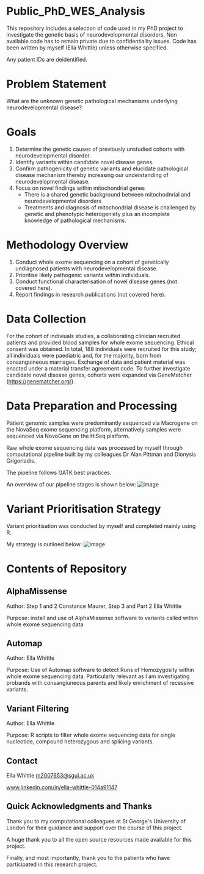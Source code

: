 # Public_PhD_WES_Analysis
This repository includes a selection of code used in my PhD project to investigate the genetic basis of neurodevelopmental disorders. Non available code has to remain private due to confidentiality issues. Code has been written by myself (Ella Whittle) unless otherwise specified. 

Any patient IDs are deidentified. 

# Problem Statement

What are the unknown genetic pathological mechanisms underlying neurodevelopmental disease?

# Goals

1. Determine the genetic causes of previously unstudied cohorts with neurodevelopmental disorder.
2. Identify variants within candidate novel disease genes.
3. Confirm pathogenicity of genetic variants and elucidate pathological disease mechanism thereby increasing our understanding of neurodevelopmental disease.
4. Focus on novel findings within mitochondrial genes
     - There is a shared genetic background between mitochodnrial and neurodevelopmental disorders
     - Treatments and diagnosis of mitochondrial disease is challenged by genetic and phenotypic heterogeniety plus an incomplete knowledge of pathological mechanisms.

# Methodology Overview

1. Conduct whole exome sequencing on a cohort of genetically undiagnosed patients with neurodevelopmental disease.
2. Prioritise likely pathogenic variants within individuals.
3. Conduct functional characterisation of novel disease genes (not covered here).
4. Report findings in research publications (not covered here).

# Data Collection

For the cohort of indiviuals studies, a collaborating clinician recruited patients and provided blood samples for whole exome sequencing. Ethical consent was obtained.
In total, 188 individuals were recruited for this study; all individuals were paediatric and, for the majority, born from consanguineous marriages. 
Exchange of data and patient material was enacted under a material transfer agreement code.
To further investigate candidate novel disease genes, cohorts were expanded via GeneMatcher (https://genematcher.org/).

# Data Preparation and Processing

Patient genomic samples were predominantly sequenced via Macrogene on the NovaSeq exome sequencing platform, alternatively samples were sequenced via NovoGene on the HiSeq platform. 

Raw whole exome sequencing data was processed by myself through computational pipeline built by my colleagues Dr Alan Pittman and Dionysis Grigoriadis. 

The pipeline follows GATK best practices. 

An overview of our pipeline stages is shown below:
![image](https://github.com/ewhittle/PhD-script-inventory/assets/80473064/79a52ca3-9a12-4584-8229-810df0047c22)

# Variant Prioritisation Strategy

Variant prioritisation was conducted by myself and completed mainly using R. 

My strategy is outlined below:
![image](https://github.com/ewhittle/PhD-script-inventory/assets/80473064/ecc38f47-3521-4c8d-825e-009c39f06031)

# Contents of Repository

## AlphaMissense
Author: Step 1 and 2 Constance Maurer, Step 3 and Part 2 Ella Whittle 

Purpose: install and use of AlphaMissense software to variants called within whole exome sequencing data 

## Automap
Author: Ella Whittle 

Purpose: Use of Automap software to detect Runs of Homozygosity within whole exome sequencing data. Particularly relevant as I am investigating probands with consangiuneous parents and likely enrichment of recessive variants. 

## Variant Filtering
Author: Ella Whittle

Purpose: R scripts to filter whole exome sequencing data for single nucleotide, compound heterozygous and splicing variants. 

## Contact

Ella Whittle m2007653@sgul.ac.uk 


www.linkedin.com/in/ella-whittle-014a91147


## Quick Acknowledgments and Thanks

Thank you to my computational colleagues at St George's University of London for their guidance and support over the course of this project.

A huge thank you to all the open source resources made available for this project.

Finally, and most importantly, thank you to the patients who  have participated in this research project. 
